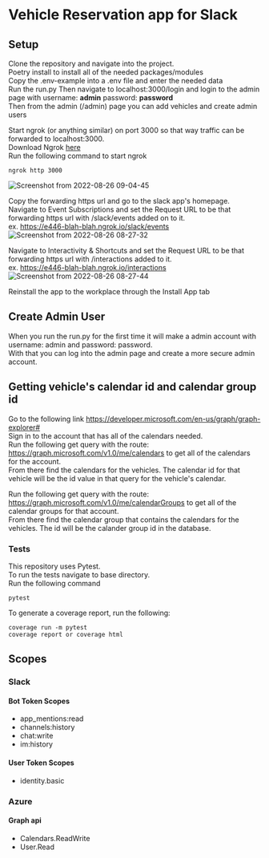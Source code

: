 # Vehicle Reservation app for Slack

## Setup  
Clone the repository and navigate into the project.  
Poetry install to install all of the needed packages/modules    
Copy the .env-example into a .env file and enter the needed data  
Run the run.py
Then navigate to localhost:3000/login and login to the admin page with username: **admin** password: **password**    
Then from the admin (/admin) page you can add vehicles and create admin users  

Start ngrok (or anything similar) on port 3000 so that way traffic can be forwarded to localhost:3000.  
Download Ngrok [here](https://ngrok.com/download)  
Run the following command to start ngrok
```
ngrok http 3000
```  
![Screenshot from 2022-08-26 09-04-45](https://user-images.githubusercontent.com/78196548/186935488-277a41a0-b071-4e4d-b510-aa74124ea66c.png)

Copy the forwarding https url and go to the slack app's homepage.  
Navigate to Event Subscriptions and set the Request URL to be that forwarding https url with /slack/events added on to it.  
ex. https://e446-blah-blah.ngrok.io/slack/events  
![Screenshot from 2022-08-26 08-27-32](https://user-images.githubusercontent.com/78196548/186927233-688045ed-1ad8-439b-8cd5-8d1e5ea08053.png)

Navigate to Interactivity & Shortcuts and set the Request URL to be that forwarding https url with /interactions added to it.  
ex. https://e446-blah-blah.ngrok.io/interactions  
 ![Screenshot from 2022-08-26 08-27-44](https://user-images.githubusercontent.com/78196548/186927374-fffb86e8-08b7-4e56-a615-13ef42615254.png)

Reinstall the app to the workplace through the Install App tab

## Create Admin User  
When you run the run.py for the first time it will make a admin account with username: admin and password: password.  
With that you can log into the admin page and create a more secure admin account.  

## Getting vehicle's calendar id and calendar group id  
Go to the following link https://developer.microsoft.com/en-us/graph/graph-explorer#  
Sign in to the account that has all of the calendars needed.  
Run the following get query with the route: https://graph.microsoft.com/v1.0/me/calendars to get all of the calendars for the account.  
From there find the calendars for the vehicles. The calendar id for that vehicle will be the id value in that query for the vehicle's calendar.  

Run the following get query with the route: https://graph.microsoft.com/v1.0/me/calendarGroups to get all of the calendar groups for that account.  
From there find the calendar group that contains the calendars for the vehicles. The id will be the calander group id in the database. 
### Tests  
This repository uses Pytest.  
To run the tests navigate to base directory.  
Run the following command
```
pytest
```
To generate a coverage report, run the following:  
```
coverage run -m pytest
coverage report or coverage html
```  

## Scopes  
### Slack 
#### **Bot Token Scopes**
- app_mentions:read  
- channels:history  
- chat:write  
- im:history  
#### **User Token Scopes**  
- identity.basic  

### Azure  
#### **Graph api**  
- Calendars.ReadWrite  
- User.Read  
